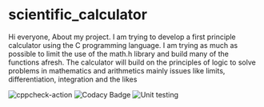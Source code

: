 # scientific_calculator
Hi everyone,
   About my project. I am trying to develop a first principle calculator using the C programming language. 
   I am trying as much as possible  to limit the use of the math.h library and build many of the functions afresh. 
   The calculator will build on the principles of logic to solve problems in mathematics and arithmetics mainly issues like limits, differentiation, integration and the likes
   
   
   ![cppcheck-action](https://github.com/99002784/Scientific-calcii/workflows/cppcheck-action/badge.svg)
 ![Codacy Badge](https://app.codacy.com/project/badge/Grade/3ac7e2a959a24fa4b5d1b9c1c886ff75)
   ![Unit testing](https://github.com/stepin654321/MiniProject_Template/workflows/Unit%20testing/badge.svg)
  
